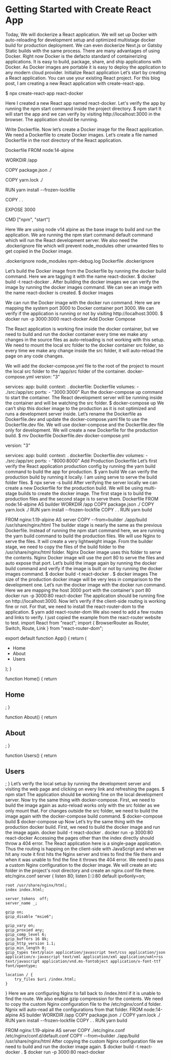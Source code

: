 # Getting Started with Create React App

Today, We will dockerize a React application. We will set up Docker with auto-reloading for development setup and optimized multistage docker build for production deployment. We can even dockerize Next.js or Gatsby Static builds with the same process.
There are many advantages of using Docker. Right now Docker is the defacto standard of containerizing applications. It is easy to build, package, share, and ship applications with Docker. As Docker images are portable it is easy to deploy the application to any modern cloud provider.
Initialize React application
Let’s start by creating a React application. You can use your existing React project. For this blog post, I am creating a new React application with create-react-app.

$ npx create-react-app react-docker

Here I created a new React app named react-docker. Let's verify the app by running the npm start command inside the project directory.
$ npm start
It will start the app and we can verify by visiting http://localhost:3000 in the browser. The application should be running.

Write Dockerfile.
Now let’s create a Docker image for the React application. We need a Dockerfile to create Docker images. Let’s create a file named Dockerfile in the root directory of the React application.

Dockerfile
FROM node:14-alpine

WORKDIR /app

COPY package.json ./

COPY yarn.lock ./

RUN yarn install --frozen-lockfile

COPY . .

EXPOSE 3000

CMD ["npm", "start"]

Here We are using node v14 alpine as the base image to build and run the application. We are running the npm start command default command which will run the React development server. We also need the .dockerignore file which will prevent node_modules other unwanted files to get copied in the Docker image.

.dockerignore
node_modules
npm-debug.log
Dockerfile
.dockerignore

Let’s build the Docker image from the Dockerfile by running the docker build command. Here we are tagging it with the name react-docker.
$ docker build -t react-docker .
After building the docker images we can verify the image by running the docker images command. We can see an image with the name react-docker is created.
$ docker images

We can run the Docker image with the docker run command. Here we are mapping the system port 3000 to Docker container port 3000. We can verify if the application is running or not by visiting http://localhost:3000.
$ docker run -p 3000:3000 react-docker
Add Docker Compose

The React application is working fine inside the docker container, but we need to build and run the docker container every time we make any changes in the source files as auto-reloading is not working with this setup. We need to mount the local src folder to the docker container src folder, so every time we make any change inside the src folder, it will auto-reload the page on any code changes.

We will add the docker-compose.yml file to the root of the project to mount the local src folder to the /app/src folder of the container.
docker-compose.yml
version: "3"

services:
  app:
    build:
      context: .
      dockerfile: Dockerfile
    volumes:
      - ./src:/app/src
    ports:
      - "3000:3000"
Run the docker-compose up command to start the container. The React development server will be running inside the container and will be watching the src folder.
$ docker-compose up
We can’t ship this docker image to the production as it is not optimized and runs a development server inside. Let’s rename the Dockerfile as Dockerfile.dev and update the docker-compose.yaml file to use the Dockerfile.dev file. We will use docker-compose and the Dockerfile.dev file only for development. We will create a new Dockerfile for the production build.
$ mv Dockerfile Dockerfile.dev
docker-compose.yml

version: "3"

services:
  app:
    build:
      context: .
      dockerfile: Dockerfile.dev
    volumes:
      - ./src:/app/src
    ports:
      - "8000:8000"
Add Production Dockerfile
Let’s first verify the React application production config by running the yarn build command to build the app for production.
$ yarn build
We can verify the production build by running it locally. I am using serve to serve the build folder files.
$ npx serve -s build
After verifying the server locally we can create a new Dockerfile for the production build. We will be using multi-stage builds to create the docker image. The first stage is to build the production files and the second stage is to serve them.
Dockerfile
FROM node:14-alpine AS builder
WORKDIR /app
COPY package.json ./
COPY yarn.lock ./
RUN yarn install --frozen-lockfile
COPY . .
RUN yarn build

FROM nginx:1.19-alpine AS server
COPY --from=builder ./app/build /usr/share/nginx/html
The builder stage is nearly the same as the previous Dockerfile. Instead of running the npm start command here, we are running the yarn build command to build the production files.
We will use Nginx to serve the files. It will create a very lightweight image. From the builder stage, we need to copy the files of the build folder to the /usr/share/nginx/html folder. Nginx Docker image uses this folder to serve the contents. Nginx Docker image will use the port 80 to serve the files and auto expose that port.
Let’s build the image again by running the docker build command and verify if the image is built or not by running the docker images command.
$ docker build -t react-docker .
$ docker images
The size of the production docker image will be very less in comparison to the development one. Let’s run the docker image with the docker run command. Here we are mapping the host 3000 port with the container's port 80
docker run -p 3000:80 react-docker
The application should be running fine on http://localhost:3000. Now let’s verify if the client-side routing is working fine or not. For that, we need to install the react-router-dom to the application.
$ yarn add react-router-dom
We also need to add a few routes and links to verify. I just copied the example from the react-router website to test.
import React from "react";
import { BrowserRouter as Router, Switch, Route, Link } from "react-router-dom";

export default function App() {
  return (
    <Router>
      <div>
        <nav>
          <ul>
            <li>
              <Link to="/">Home</Link>
            </li>
            <li>
              <Link to="/about">About</Link>
            </li>
            <li>
              <Link to="/users">Users</Link>
            </li>
          </ul>
        </nav>
        <Switch>
          <Route path="/about">
            <About />
          </Route>
          <Route path="/users">
            <Users />
          </Route>
          <Route path="/">
            <Home />
          </Route>
        </Switch>
      </div>
    </Router>
  );
}

function Home() {
  return <h2>Home</h2>;
}

function About() {
  return <h2>About</h2>;
}

function Users() {
  return <h2>Users</h2>;
}
Let’s verify the local setup by running the development server and visiting the web page and clicking on every link and refreshing the pages.
$ npm start
The application should be working fine on the local development server. Now try the same thing with docker-compose. First, we need to build the image again as auto-reload works only with the src folder as we only mount that. For changes outside the src folder, we need to build the image again with the docker-compose build command.
$ docker-compose build
$ docker-compose up
Now Let’s try the same thing with the production docker build. First, we need to build the docker image and run the image again.
docker build -t react-docker .
docker run -p 3000:80 react-docker
Accessing the pages other than the index directly should throw a 404 error. The React application here is a single-page application. Thus the routing is happing on the client-side with JavaScript and when we hit any route it first hits the Nginx server and tries to find the file there and when it was unable to find the fine it throws the 404 error.
We need to pass a custom Nginx configuration to the docker image. We will create an etc folder in the project's root directory and create an nginx.conf file there.
etc/nginx.conf
server {
    listen   80;
    listen   [::]:80 default ipv6only=on;

    root /usr/share/nginx/html;
    index index.html;

    server_tokens  off;
    server_name _;

    gzip on;
    gzip_disable "msie6";

    gzip_vary on;
    gzip_proxied any;
    gzip_comp_level 6;
    gzip_buffers 16 8k;
    gzip_http_version 1.1;
    gzip_min_length 0;
    gzip_types text/plain application/javascript text/css application/json application/x-javascript text/xml application/xml application/xml+rss text/javascript application/vnd.ms-fontobject application/x-font-ttf font/opentype;

    location / {
        try_files $uri /index.html;
    }
}
Here we are configuring Nginx to fall back to /index.html if it is unable to find the route. We also enable gzip compression for the contents.
We need to copy the custom Nginx configuration file to the /etc/nginx/conf.d folder. Ngnix will auto-read all the configurations from that folder.
FROM node:14-alpine AS builder
WORKDIR /app
COPY package.json ./
COPY yarn.lock ./
RUN yarn install --frozen-lockfile
COPY . .
RUN yarn build

FROM nginx:1.19-alpine AS server
COPY ./etc/nginx.conf /etc/nginx/conf.d/default.conf
COPY --from=builder ./app/build /usr/share/nginx/html
After copying the custom Nginx configuration file we need to build and run the docker image again.
$ docker build -t react-docker .
$ docker run -p 3000:80 react-docker

